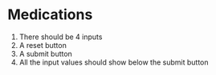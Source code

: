 # Medications

1. There should be 4 inputs
2. A reset button
3. A submit button
4. All the input values should show below the submit button